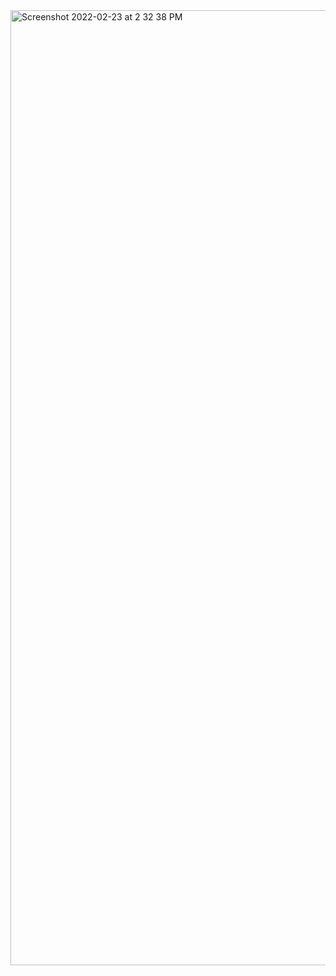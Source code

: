 <img width="1528" alt="Screenshot 2022-02-23 at 2 32 38 PM" src="https://user-images.githubusercontent.com/77772156/155288493-f6ed73de-9026-4941-8d81-36d4cae20f8b.png">
